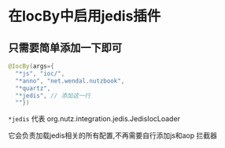 # 在IocBy中启用jedis插件

## 只需要简单添加一下即可

```java
@IocBy(args={
  "*js", "ioc/",
  "*anno", "net.wendal.nutzbook",
  "*quartz",
  "*jedis", // 添加这一行
  ""})
```

`*jedis` 代表 org.nutz.integration.jedis.JedisIocLoader

它会负责加载jedis相关的所有配置,不再需要自行添加js和aop 拦截器
